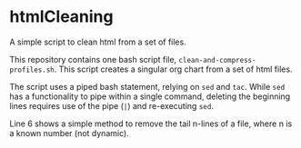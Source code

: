 # htmlCleaning
A simple script to clean html from a set of files.

This repository contains one bash script file, `clean-and-compress-profiles.sh`.  This script creates a singular org chart from a set of html files.  

The script uses a piped bash statement, relying on `sed` and `tac`. While `sed` has a functionality to pipe within a single command, deleting the beginning lines requires use of the pipe (`|`) and re-executing `sed`. 

Line 6 shows a simple method to remove the tail n-lines of a file, where n is a known number (not dynamic). 
